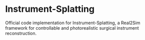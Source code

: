 # Instrument-Splatting
Official code implementation for Instrument-Splatting, a Real2Sim framework for controllable and photorealistic surgical instrument reconstruction.
